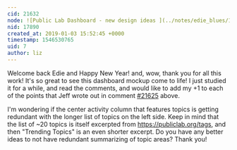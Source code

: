 ```yaml
---
cid: 21632
node: ![Public Lab Dashboard - new design ideas ](../notes/edie_blues/12-13-2018/public-lab-dashboard-new-design-ideas)
nid: 17890
created_at: 2019-01-03 15:52:45 +0000
timestamp: 1546530765
uid: 7
author: liz
---
```


Welcome back Edie and Happy New Year! and, wow, thank you for all this work! It's so great to see this dashboard mockup come to life! I just studied it for a while, and read the comments, and would like to add my +1 to each of the points that Jeff wrote out in comment [#21625](/n/21625) above. 

I'm wondering if the center activity column that features topics is getting redundant with the longer list of topics on the left side. Keep in mind that the list of ~20 topics is itself excerpted from https://publiclab.org/tags, and then "Trending Topics" is an even shorter excerpt. Do you have any better ideas to not have redundant summarizing of topic areas? Thank you!